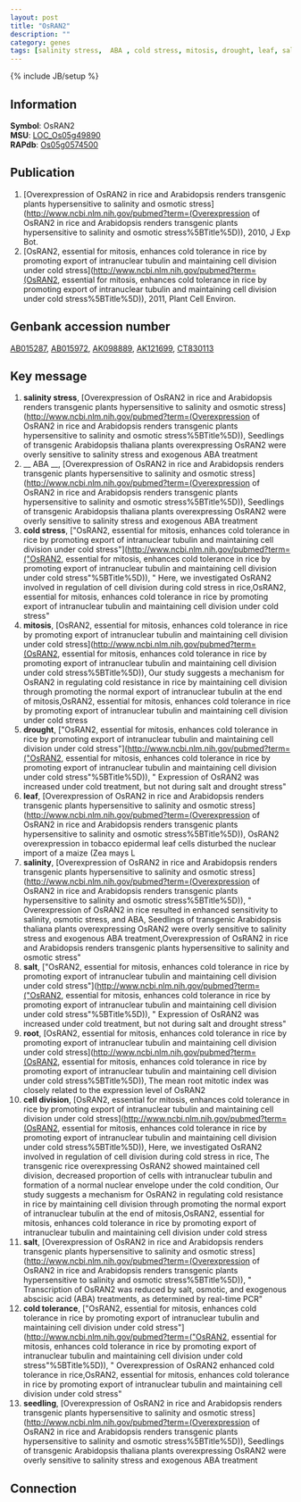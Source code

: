 ```yaml
---
layout: post
title: "OsRAN2"
description: ""
category: genes
tags: [salinity stress,  ABA , cold stress, mitosis, drought, leaf, salinity, salt, root, cell division, salt, cold tolerance, seedling]
---
```

{% include JB/setup %}

## Information
__Symbol__: OsRAN2  
__MSU__: [LOC_Os05g49890](http://rice.plantbiology.msu.edu/cgi-bin/ORF_infopage.cgi?orf=LOC_Os05g49890)  
__RAPdb__: [Os05g0574500](http://rapdb.dna.affrc.go.jp/viewer/gbrowse_details/irgsp1?name=Os05g0574500)  

## Publication
1. [Overexpression of OsRAN2 in rice and Arabidopsis renders transgenic plants hypersensitive to salinity and osmotic stress](http://www.ncbi.nlm.nih.gov/pubmed?term=(Overexpression of OsRAN2 in rice and Arabidopsis renders transgenic plants hypersensitive to salinity and osmotic stress%5BTitle%5D)), 2010, J Exp Bot.
2. [OsRAN2, essential for mitosis, enhances cold tolerance in rice by promoting export of intranuclear tubulin and maintaining cell division under cold stress](http://www.ncbi.nlm.nih.gov/pubmed?term=(OsRAN2, essential for mitosis, enhances cold tolerance in rice by promoting export of intranuclear tubulin and maintaining cell division under cold stress%5BTitle%5D)), 2011, Plant Cell Environ.

## Genbank accession number
[AB015287](http://www.ncbi.nlm.nih.gov/nuccore/AB015287), [AB015972](http://www.ncbi.nlm.nih.gov/nuccore/AB015972), [AK098889](http://www.ncbi.nlm.nih.gov/nuccore/AK098889), [AK121699](http://www.ncbi.nlm.nih.gov/nuccore/AK121699), [CT830113](http://www.ncbi.nlm.nih.gov/nuccore/CT830113)

## Key message
1. __salinity stress__, [Overexpression of OsRAN2 in rice and Arabidopsis renders transgenic plants hypersensitive to salinity and osmotic stress](http://www.ncbi.nlm.nih.gov/pubmed?term=(Overexpression of OsRAN2 in rice and Arabidopsis renders transgenic plants hypersensitive to salinity and osmotic stress%5BTitle%5D)),  Seedlings of transgenic Arabidopsis thaliana plants overexpressing OsRAN2 were overly sensitive to salinity stress and exogenous ABA treatment
2. __ ABA __, [Overexpression of OsRAN2 in rice and Arabidopsis renders transgenic plants hypersensitive to salinity and osmotic stress](http://www.ncbi.nlm.nih.gov/pubmed?term=(Overexpression of OsRAN2 in rice and Arabidopsis renders transgenic plants hypersensitive to salinity and osmotic stress%5BTitle%5D)),  Seedlings of transgenic Arabidopsis thaliana plants overexpressing OsRAN2 were overly sensitive to salinity stress and exogenous ABA treatment
3. __cold stress__, ["OsRAN2, essential for mitosis, enhances cold tolerance in rice by promoting export of intranuclear tubulin and maintaining cell division under cold stress"](http://www.ncbi.nlm.nih.gov/pubmed?term=("OsRAN2, essential for mitosis, enhances cold tolerance in rice by promoting export of intranuclear tubulin and maintaining cell division under cold stress"%5BTitle%5D)), " Here, we investigated OsRAN2 involved in regulation of cell division during cold stress in rice,OsRAN2, essential for mitosis, enhances cold tolerance in rice by promoting export of intranuclear tubulin and maintaining cell division under cold stress"
4. __mitosis__, [OsRAN2, essential for mitosis, enhances cold tolerance in rice by promoting export of intranuclear tubulin and maintaining cell division under cold stress](http://www.ncbi.nlm.nih.gov/pubmed?term=(OsRAN2, essential for mitosis, enhances cold tolerance in rice by promoting export of intranuclear tubulin and maintaining cell division under cold stress%5BTitle%5D)),  Our study suggests a mechanism for OsRAN2 in regulating cold resistance in rice by maintaining cell division through promoting the normal export of intranuclear tubulin at the end of mitosis,OsRAN2, essential for mitosis, enhances cold tolerance in rice by promoting export of intranuclear tubulin and maintaining cell division under cold stress
5. __drought__, ["OsRAN2, essential for mitosis, enhances cold tolerance in rice by promoting export of intranuclear tubulin and maintaining cell division under cold stress"](http://www.ncbi.nlm.nih.gov/pubmed?term=("OsRAN2, essential for mitosis, enhances cold tolerance in rice by promoting export of intranuclear tubulin and maintaining cell division under cold stress"%5BTitle%5D)), " Expression of OsRAN2 was increased under cold treatment, but not during salt and drought stress"
6. __leaf__, [Overexpression of OsRAN2 in rice and Arabidopsis renders transgenic plants hypersensitive to salinity and osmotic stress](http://www.ncbi.nlm.nih.gov/pubmed?term=(Overexpression of OsRAN2 in rice and Arabidopsis renders transgenic plants hypersensitive to salinity and osmotic stress%5BTitle%5D)),  OsRAN2 overexpression in tobacco epidermal leaf cells disturbed the nuclear import of a maize (Zea mays L
7. __salinity__, [Overexpression of OsRAN2 in rice and Arabidopsis renders transgenic plants hypersensitive to salinity and osmotic stress](http://www.ncbi.nlm.nih.gov/pubmed?term=(Overexpression of OsRAN2 in rice and Arabidopsis renders transgenic plants hypersensitive to salinity and osmotic stress%5BTitle%5D)), " Overexpression of OsRAN2 in rice resulted in enhanced sensitivity to salinity, osmotic stress, and ABA, Seedlings of transgenic Arabidopsis thaliana plants overexpressing OsRAN2 were overly sensitive to salinity stress and exogenous ABA treatment,Overexpression of OsRAN2 in rice and Arabidopsis renders transgenic plants hypersensitive to salinity and osmotic stress"
8. __salt__, ["OsRAN2, essential for mitosis, enhances cold tolerance in rice by promoting export of intranuclear tubulin and maintaining cell division under cold stress"](http://www.ncbi.nlm.nih.gov/pubmed?term=("OsRAN2, essential for mitosis, enhances cold tolerance in rice by promoting export of intranuclear tubulin and maintaining cell division under cold stress"%5BTitle%5D)), " Expression of OsRAN2 was increased under cold treatment, but not during salt and drought stress"
9. __root__, [OsRAN2, essential for mitosis, enhances cold tolerance in rice by promoting export of intranuclear tubulin and maintaining cell division under cold stress](http://www.ncbi.nlm.nih.gov/pubmed?term=(OsRAN2, essential for mitosis, enhances cold tolerance in rice by promoting export of intranuclear tubulin and maintaining cell division under cold stress%5BTitle%5D)),  The mean root mitotic index was closely related to the expression level of OsRAN2
10. __cell division__, [OsRAN2, essential for mitosis, enhances cold tolerance in rice by promoting export of intranuclear tubulin and maintaining cell division under cold stress](http://www.ncbi.nlm.nih.gov/pubmed?term=(OsRAN2, essential for mitosis, enhances cold tolerance in rice by promoting export of intranuclear tubulin and maintaining cell division under cold stress%5BTitle%5D)),  Here, we investigated OsRAN2 involved in regulation of cell division during cold stress in rice, The transgenic rice overexpressing OsRAN2 showed maintained cell division, decreased proportion of cells with intranuclear tubulin and formation of a normal nuclear envelope under the cold condition, Our study suggests a mechanism for OsRAN2 in regulating cold resistance in rice by maintaining cell division through promoting the normal export of intranuclear tubulin at the end of mitosis,OsRAN2, essential for mitosis, enhances cold tolerance in rice by promoting export of intranuclear tubulin and maintaining cell division under cold stress
11. __salt__, [Overexpression of OsRAN2 in rice and Arabidopsis renders transgenic plants hypersensitive to salinity and osmotic stress](http://www.ncbi.nlm.nih.gov/pubmed?term=(Overexpression of OsRAN2 in rice and Arabidopsis renders transgenic plants hypersensitive to salinity and osmotic stress%5BTitle%5D)), " Transcription of OsRAN2 was reduced by salt, osmotic, and exogenous abscisic acid (ABA) treatments, as determined by real-time PCR"
12. __cold tolerance__, ["OsRAN2, essential for mitosis, enhances cold tolerance in rice by promoting export of intranuclear tubulin and maintaining cell division under cold stress"](http://www.ncbi.nlm.nih.gov/pubmed?term=("OsRAN2, essential for mitosis, enhances cold tolerance in rice by promoting export of intranuclear tubulin and maintaining cell division under cold stress"%5BTitle%5D)), " Overexpression of OsRAN2 enhanced cold tolerance in rice,OsRAN2, essential for mitosis, enhances cold tolerance in rice by promoting export of intranuclear tubulin and maintaining cell division under cold stress"
13. __seedling__, [Overexpression of OsRAN2 in rice and Arabidopsis renders transgenic plants hypersensitive to salinity and osmotic stress](http://www.ncbi.nlm.nih.gov/pubmed?term=(Overexpression of OsRAN2 in rice and Arabidopsis renders transgenic plants hypersensitive to salinity and osmotic stress%5BTitle%5D)),  Seedlings of transgenic Arabidopsis thaliana plants overexpressing OsRAN2 were overly sensitive to salinity stress and exogenous ABA treatment

## Connection


